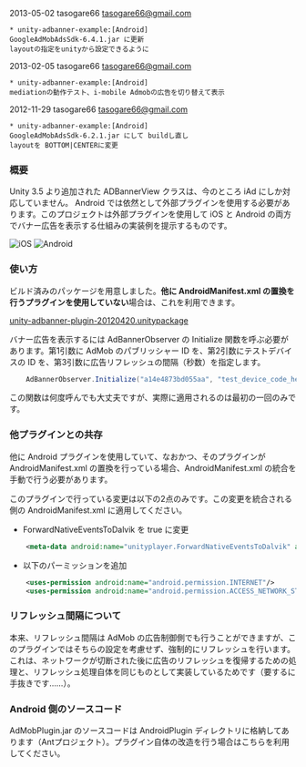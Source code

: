 2013-05-02  tasogare66 <tasogare66@gmail.com>

	* unity-adbanner-example:[Android]
	GoogleAdMobAdsSdk-6.4.1.jar に更新
	layoutの指定をunityから設定できるように

2013-02-05  tasogare66 <tasogare66@gmail.com>

	* unity-adbanner-example:[Android]
	mediationの動作テスト、i-mobile Admobの広告を切り替えて表示

2012-11-29  tasogare66 <tasogare66@gmail.com>

	* unity-adbanner-example:[Android]
	GoogleAdMobAdsSdk-6.2.1.jar にして buildし直し
	layoutを BOTTOM|CENTERに変更


### 概要

Unity 3.5 より追加された ADBannerView クラスは、今のところ iAd にしか対応していません。 Android では依然として外部プラグインを使用する必要があります。このプロジェクトは外部プラグインを使用して iOS と Android の両方でバナー広告を表示する仕組みの実装例を提示するものです。

![iOS](https://github.com/downloads/keijiro/unity-adbanner-example/ss_ios.png) <span /> ![Android](https://github.com/downloads/keijiro/unity-adbanner-example/ss_android.png)

### 使い方

ビルド済みのパッケージを用意しました。**他に AndroidManifest.xml の置換を行うプラグインを使用していない**場合は、これを利用できます。

[unity-adbanner-plugin-20120420.unitypackage](https://github.com/downloads/keijiro/unity-adbanner-example/unity-adbanner-plugin-20120420.unitypackage)

バナー広告を表示するには AdBannerObserver の Initialize 関数を呼ぶ必要があります。第1引数に AdMob のパブリッシャー ID を、第2引数にテストデバイスの ID を、第3引数に広告リフレッシュの間隔（秒数）を指定します。

```C#
    AdBannerObserver.Initialize("a14e4873bd055aa", "test_device_code_here", 60.0);
```

この関数は何度呼んでも大丈夫ですが、実際に適用されるのは最初の一回のみです。

### 他プラグインとの共存

他に Android プラグインを使用していて、なおかつ、そのプラグインが AndroidManifest.xml の置換を行っている場合、AndroidManifest.xml の統合を手動で行う必要があります。

このプラグインで行っている変更は以下の2点のみです。この変更を統合される側の AndroidManifest.xml に適用してください。

- ForwardNativeEventsToDalvik を true に変更

```XML
    <meta-data android:name="unityplayer.ForwardNativeEventsToDalvik" android:value="true" />
```

- 以下のパーミッションを追加

```XML
    <uses-permission android:name="android.permission.INTERNET"/>
    <uses-permission android:name="android.permission.ACCESS_NETWORK_STATE"/>
```

### リフレッシュ間隔について

本来、リフレッシュ間隔は AdMob の広告制御側でも行うことができますが、このプラグインではそちらの設定を考慮せず、強制的にリフレッシュを行います。これは、ネットワークが切断された後に広告のリフレッシュを復帰するための処理と、リフレッシュ処理自体を同じものとして実装しているためです（要するに手抜きです……）。

### Android 側のソースコード

AdMobPlugin.jar のソースコードは AndroidPlugin ディレクトリに格納してあります（Antプロジェクト）。プラグイン自体の改造を行う場合はこちらを利用してください。
